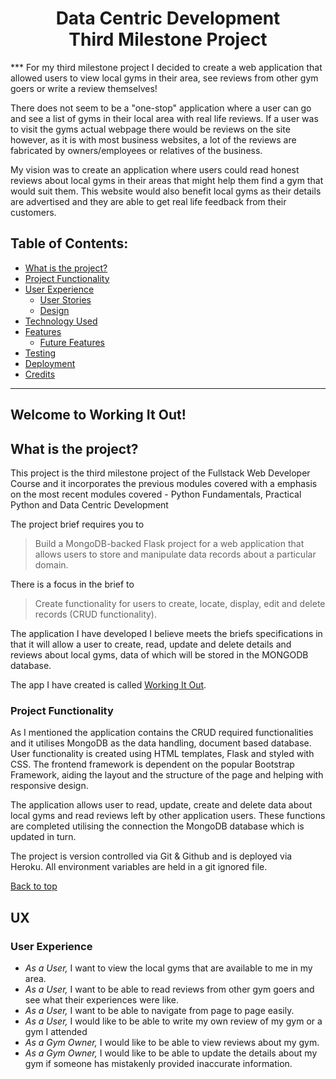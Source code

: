<h1 align="center">
Data Centric Development
<br> Third Milestone Project
</h1>
***
For my third milestone project I decided to create a web application that allowed users to view local gyms in their area, see reviews from other gym goers or write a review themselves!

There does not seem to be a "one-stop" application where a user can go and see a list of gyms in their local area with real life reviews. If a user was to visit the gyms actual webpage there would be reviews on the site however, as it is with most business websites, a lot of the reviews are fabricated by owners/employees or relatives of the business.

My vision was to create an application where users could read honest reviews about local gyms in their areas that might help them find a gym that would suit them. This website would also benefit local gyms as their details are advertised and they are able to get real life feedback from their customers. 

## Table of Contents:
* [What is the project?](#what-does-it-do-and-what-does-it-need-to-fulfill)
* [Project Functionality](#functionality-of-project)
* [User Experience](#user-experience)
    * [User Stories](#user-stories)
    * [Design](#design)
* [Technology Used](#technology-used)
* [Features](#features)
    * [Future Features](#future-features)
* [Testing](#testing)
* [Deployment](#deployment)
* [Credits](#credits)


***

## Welcome to Working It Out!

## What is the project?

This project is the third milestone project of the Fullstack Web Developer Course and it incorporates the previous modules covered with a emphasis on the most recent modules covered - Python Fundamentals, Practical Python and Data Centric Development

The project brief requires you to 
> Build a MongoDB-backed Flask project for a web application that allows users to store and manipulate data records about a particular domain. <br>

There is a focus in the brief to 

>Create functionality for users to create, locate, display, edit and delete records (CRUD functionality). <br>

The application I have developed I believe meets the briefs specifications in that it  will allow a user to create, read, update and delete details and reviews about local gyms, data of which will be stored in the MONGODB database. <br>

The app I have created is called <a href="">Working It Out</a>.

### Project Functionality
As I mentioned the application contains the CRUD required functionalities and it utilises MongoDB as the data handling, document based database. User functionality is created using HTML templates, Flask and styled with CSS. The frontend framework is dependent on the popular Bootstrap Framework, aiding the layout and the structure of the page and helping with responsive design. 

The application allows user to read, update, create and delete data about local gyms and read reviews left by other application users. These functions are completed utilising the connection the MongoDB database which is updated in turn. 


The project is version controlled via Git & Github and is deployed via Heroku. All environment variables are held in a git ignored file.

[Back to top](#table-of-contents)

## UX

### User Experience

* *As a  User,* I want to view the local gyms that are available to me in my area.
* *As a  User,*  I want to be able to read reviews from other gym goers and see what their experiences were like.
* *As a  User,* I want to be able to navigate from page to page easily.
* *As a  User,* I would like to be able to write my own review of my gym or a gym I attended
* *As a  Gym Owner,* I would like to be able to view reviews about my gym.
* *As a  Gym Owner,*  I would like to be able to update the details about my gym if someone has mistakenly provided inaccurate information. 
